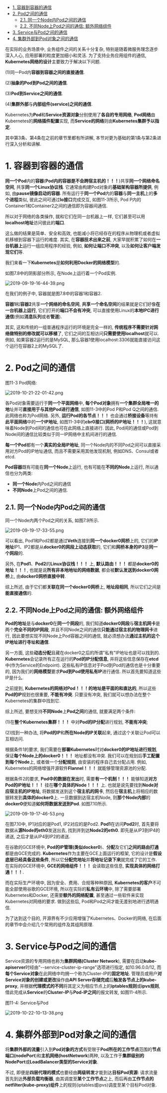
<!-- @import "[TOC]" {cmd="toc" depthFrom=1 depthTo=6 orderedList=false} -->

<!-- code_chunk_output -->

- [1. 容器到容器的通信](#1-容器到容器的通信)
- [2. Pod之间的通信](#2-pod之间的通信)
  - [2.1. 同一个Node内Pod之间的通信](#21-同一个node内pod之间的通信)
  - [2.2. 不同Node上Pod之间的通信: 额外网络组件](#22-不同node上pod之间的通信-额外网络组件)
- [3. Service与Pod之间的通信](#3-service与pod之间的通信)
- [4. 集群外部到Pod对象之间的通信](#4-集群外部到pod对象之间的通信)

<!-- /code_chunk_output -->

在实际的业务场景中, 业务组件之间的关系十分复杂, 特别是随着微服务理念逐步深入人心, 应用部署的粒度更加细小和灵活. 为了支持业务应用组件的通信, **Kubernetes网络的设计**主要致力于解决以下问题. 

(1)同一Pod内**容器到容器之间的直接通信**. 

(2)**抽象的Pod到Pod之间的通信**. 

(3)**Pod到Service之间的通信**. 

(4)**集群外部**与**内部组件(service)之间的通信**. 

Kubernetes为**Pod**和**Service资源对象**分别使用了**各自的专用网络**, **Pod网络**由Kubernetes的**网络插件配置**实现, 而**Service的网络**则由**Kubernetes集群予以指定**. 

其中第3条、第4条在之前的章节里都有所讲解, 本节对更为基础的第1条与第2条进行深入分析和讲解. 

# 1. 容器到容器的通信

**同一个Pod**内的**容器**(**Pod内的容器是不会跨宿主机的！！！**)共享**同一个网络命名空间**, 共享**同一个Linux协议栈**. 它通常由构建Pod对象的**基础架构容器所提供**, 例如, 由**pause镜像启动的容器**. 所有运行于**同一个Pod**内的**容器**与**同一主机**上的**多个进程**类似, 彼此之间可通过**lo接口**完成交互, 如图11\-3所示, Pod P内的Container1和Container2之间的通信即为容器间通信. 

所以对于网络的各类操作, 就和它们在同一台机器上一样, 它们甚至可以用**localhost地址**访问彼此的**端口**. 

这么做的结果是简单、安全和高效, 也能减小将已经存在的程序从物理机或者虚拟机移植到容器下运行的难度. 其实, 在**容器技术出来之前**, 大家早就积累了如何在**一台机器上**运行一组应用程序的经验, 例如, **如何让端口不冲突**, 以及**如何让客户端发现它们**等. 

我们来看一下**Kubernetes**是**如何利用Docker的网络模型**的. 

如图7.8中的阴影部分所示, 在Node上运行着一个Pod实例. 

![2019-09-19-16-44-39.png](./images/2019-09-19-16-44-39.png)

在我们的例子中, 容器就是图7.8中的容器1和容器2. 

**容器1**和**容器2**共享**一个网络的命名空间**, **共享一个命名空间**的结果就是它们好像**在一台机器上运行**, 它们打开的**端口不会有冲突**, 可以直接使用Linux的**本地IPC进行通信**(例如**消息队列**或者**管道**). 

其实, 这和传统的一组普通程序运行的环境是完全一样的, **传统程序不需要针对网络做特别的修改就可以移植**了, 它们之间的互相访问**只需要使用localhost**就可以. 例如, 如果容器2运行的是MySQL, 那么容器1使用localhost:3306就能直接访问这个运行在容器2上的MySQL了. 

# 2. Pod之间的通信

图11-3 Pod网络:

![2019-10-21-22-01-42.png](./images/2019-10-21-22-01-42.png)

各Pod对象需要运行于**同一个平面网络**中, **每个Pod对象**拥有**一个集群全局唯一的地**址并可**直接用于与其他Pod进行通信**, 如图11-3中的Pod P和Pod Q之间的通信. 此网络也称为Pod网络. 另外, **运行Pod的各节点！！！** 也会通过**桥接设备**等持有**此平面网络**中的**一个IP地址**, 如图11-3中的**cbr0接口(网桥的IP地址！！！**), 这就意味着Node到Pod间的通信也可在此网络上直接进行. 因此, Pod间的通信或Pod到Node间的通信比较类似于同一IP网络中主机间进行的通信. 

**每一个Pod**都有一个**真实的全局IP地址**, 同一个Node内的不同Pod之间可以直接采用对方Pod的IP地址通信, 而且不需要采用其他发现机制, 例如DNS、Consul或者etcd. 

**Pod容器**既有可能在**同一个Node**上运行, 也有可能在**不同的Node**上运行, 所以通信也分为两类: 

* **同一个Node**内Pod之间的通信
* **不同Node**上Pod之间的通信. 

## 2.1. 同一个Node内Pod之间的通信

同一个Node内两个Pod之间的关系, 如图7.9所示. 

![2019-09-19-17-33-55.png](./images/2019-09-19-17-33-55.png)

可以看出, Pod1和Pod2都是通过**Veth**连接到**同一个docker0网桥**上的, 它们的**IP地址**IP1、IP2都是从**docker0的网段上动态获取**的, 它们和**网桥本身的IP3**是**同一个网段**的. 

另外, 在**Pod1**、**Pod2**的**Linux协议栈！！！** 上, **默认路由！！！** 都是**docker0的地址！！！**, 也就是说**所有非本地地址的网络数据**, 都会被**默认发送到docker0网桥**上, 由**docker0网桥直接中转**. 

综上所述, 由于它们都**关联在同一个docker0网桥**上, **地址段相同**, 所以它们之间是**能直接通信**的. 

## 2.2. 不同Node上Pod之间的通信: 额外网络组件

**Pod的地址**是与**docker0**在**同一个网段**的, 我们知道**docker0网段**与**宿主机网卡**是两个**完全不同的IP网段**, 并且不同Node之间的通信**只能通过宿主机的物理网卡**进行, 因此要想实现不同Node上Pod容器之间的通信, 就必须想办法**通过主机的这个IP地址进行寻址和通信**. 

另一方面, 这些**动态分配**且藏在docker0之后的所谓"私有"IP地址也是可以找到的. **Kubernetes**会记录所有正在运行的**Pod的IP分配信息**, 并将这些信息保存在**etcd**中(作为Service的Endpoint). 这些私有IP信息对于Pod到Pod的通信也是十分重要的, 因为我们的**网络模型**要求**Pod到Pod使用私有IP**进行通信. 所以首先要知道这些IP是什么. 

之前提到, **Kubernetes的网络对Pod！！！的地址是平面的和直达的**, 所以这些**Pod的IP**规划也很重要, **不能有冲突**. 只要没有冲突, 我们就可以想办法在整个Kubernetes的集群中找到它. 

综上所述, 要想支持**不同Node**上**Pod之间**的通信, 就要满足两个条件: 

(1)在**整个Kubernetes集群！！！** 中对**Pod的IP分配**进行规划, **不能有冲突**; 

(2)找到一种办法, 将**Pod的IP**和**所在Node的IP关联**起来, 通过这个关联让Pod可以互相访问. 

根据条件1的要求, 我们需要在**部署Kubernetes**时对**docker0的IP地址进行规划**, 保证**每个Node上的docker0！！！** 地址都没有冲突. 我们可以在规划后**手工配置到每个Node**上, 或者做一个**分配规则**, 由安装的程序自己去分配占用. 例如, Kubernetes的网络增强开源软件**Flannel！！！** 就能够管理资源池的分配. 

根据条件2的要求, **Pod中的数据在发出**时, 需要**有一个机制！！！** 能够知道**对方Pod的IP地址！！！** 挂在**哪个具体的Node！！！** 上. 也就是说先要找到**Node对应宿主机的IP地址**, 将数据发送到这个**宿主机的网卡**, 然后在**宿主机**上将相应的数据转发到**具体的docker0**上. 一旦数据到达宿主机Node, 则**那个Node内部**的**docker0**便知道**如何将数据发送到Pod**. 如图7.10所示. 

![2019-09-19-17-46-53.png](./images/2019-09-19-17-46-53.png)

在图7.10中, IP1对应的是Pod1, IP2对应的是Pod2. **Pod1**在访问**Pod2**时, 首先要将数据从**源Node的eth0**发送出去, 找到并到达**Node2的eth0**. 即先是从IP3到IP4的递送, 之后才是从IP4到IP2的递送. 

在谷歌的GCE环境中, **Pod的IP管理(类似docker0**)、**分配**及它们**之间的路由打通**都是由GCE完成的. **Kubernetes**作为主要在GCE上面运行的框架, 它的设计是**假设底层已经具备这些条件**, 所以它**分配完地址**并**将地址记录下来**就完成了它的工作. 在实际的GCE环境中, **GCE的网络组件！！！** 会读取这些信息, **实现具体的网络打通！！！**. 

而在实际生产环境中, 因为安全、费用、合规等种种原因, **Kubernetes的客户**不可能全部使用谷歌的GCE环境, 所以在实际的**私有云环境**中, 除了需要部署Kubernetes和Docker, 还需要**额外的网络配置**, 甚至通过一些软件来实现Kubernetes对网络的要求. 做到这些后, Pod和Pod之间才能无差别地进行透明通信. 

为了达到这个目的, 开源界有不少应用增强了Kubernetes、Docker的网络, 在后面的章节中会介绍几个常用的组件及其组网原理. 

# 3. Service与Pod之间的通信

Service资源的专用网络也称为**集群网络(Cluster Network**), 需要在启动**kube\-apiserver**时经由"\-\-service\-cluster\-ip\-range"选项进行指定, 如10.96.0.0/12, 而**每个Service对象**在此网络中均拥一个称为Cluster-IP的**固定地址**. 管理员或用户**对Service对象的创建或更改**操作由**API Server存储完成**后**触发各节点上的kube\-proxy**, 并根据**代理模式的不同**将其定义为相应节点上的**iptables规则**或**ipvs规则**, 借此完成从**Service**的**Cluster\-IP**与**Pod\-IP之间**的报文转发, 如图11-4所示. 

图11-4: Service与Pod

![2019-10-22-10-13-38.png](./images/2019-10-22-10-13-38.png)

# 4. 集群外部到Pod对象之间的通信

将**集群外部的流量**引入到**Pod对象的方式**有受限于**Pod所在的工作节点**范围的**节点端口(nodePort**)和**主机网络(hostNetwork**)两种, 以及工作于**集群级别的NodePort**或**LoadBalancer类型的Service对象**. 

不过, 即便是**四层代理的模式**也要经由**两级转发**才能到达**目标Pod资源**: 请求流量首先到达**外部负载均衡器**, 由其调度至**某个工作节点**之上, 而后再由**工作节点的netfilter(kube\-proxy)组件**上的规则(iptables或ipvs)调度至某个目标Pod对象. 